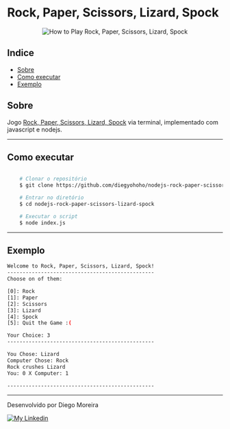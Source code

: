 # Rock, Paper, Scissors, Lizard, Spock

<div align="center">

![How to Play Rock, Paper, Scissors, Lizard, Spock](https://ik.imagekit.io/diegyohoho/rpsls_i043JwACW.png)

</div>

## Indice

- [Sobre](#-sobre)
- [Como executar](#-como-executar)
- [Exemplo](#-exemplo)

## Sobre

Jogo [Rock, Paper, Scissors, Lizard, Spock](https://www.youtube.com/watch?v=iSHPVCBsnLw) via terminal, implementado com javascript e nodejs. 

---

## Como executar

```bash

    # Clonar o repositório
    $ git clone https://github.com/diegyohoho/nodejs-rock-paper-scissors-lizard-spock

    # Entrar no diretório
    $ cd nodejs-rock-paper-scissors-lizard-spock

    # Executar o script
    $ node index.js
```

---

## Exemplo

```bash
Welcome to Rock, Paper, Scissors, Lizard, Spock!
------------------------------------------------
Choose on of them:

[0]: Rock
[1]: Paper
[2]: Scissors
[3]: Lizard
[4]: Spock
[5]: Quit the Game :(

Your Choice: 3
------------------------------------------------

You Chose: Lizard
Computer Chose: Rock
Rock crushes Lizard
You: 0 X Computer: 1

------------------------------------------------
```

---

Desenvolvido por Diego Moreira

<a href="https://www.linkedin.com/in/diegyohoho/" >
    <img alt="My Linkedin" src="https://img.shields.io/badge/-diegyohoho-%230077B5?style=social&logo=linkedin">
</a>
